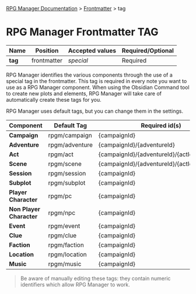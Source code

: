 [RPG Manager Documentation](../../index.md) >
[Frontmatter](../index.md) >
tag

# RPG Manager Frontmatter TAG

| Name     | Position     | Accepted values | Required/Optional |
|----------|--------------|-----------------|-------------------|
| **tag**  | frontmatter  | _special_       | Required          |

RPG Manager identifies the various components through the use of a special tag in the frontmatter. This tag
is required in every note you want to use as a RPG Manager component. When using the Obsidian Command
tool to create new plots and elements, RPG Manager will take care of automatically create these tags for you.

RPG Manager uses default tags, but you can change them in the settings.

| Component                | Default Tag    | Required id(s)                               |
|--------------------------|----------------|----------------------------------------------|
| **Campaign**             | rpgm/campaign  | {campaignId}                                 |   
| **Adventure**            | rpgm/adventure | {campaignId}/{adventureId}                   |
| **Act**                  | rpgm/act       | {campaignId}/{adventureId}/{actId}           |
| **Scene**                | rpgm/scene     | {campaignId}/{adventureId}/{actId}/{sceneId} |
| **Session**              | rpgm/session   | {campaignId}                                 |
| **Subplot**              | rpgm/subplot   | {campaignId}                                 |
| **Player Character**     | rpgm/pc        | {campaignId}                                 |
| **Non Player Character** | rpgm/npc       | {campaignId}                                 |
| **Event**                | rpgm/event     | {campaignId}                                 |
| **Clue**                 | rpgm/clue      | {campaignId}                                 |
| **Faction**              | rpgm/faction   | {campaignId}                                 |
| **Location**             | rpgm/location  | {campaignId}                                 |
| **Music**                | rpgm/music     | {campaignId}                                 |

> Be aware of manually editing these tags: they contain numeric identifiers which allow RPG Manager to work.
